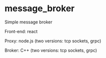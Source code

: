 # message_broker
Simple message broker

Front-end: react

Proxy: node.js (two versions: tcp sockets, grpc)

Broker: C++ (two versions: tcp sockets, grpc)
